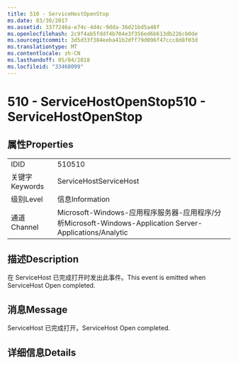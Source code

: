 ```yaml
---
title: 510 - ServiceHostOpenStop
ms.date: 03/30/2017
ms.assetid: 3377246a-e74c-4d4c-9dda-36d21bd5a48f
ms.openlocfilehash: 2c9f4ab5fddf4b704e3f356ed6b613db226cb0de
ms.sourcegitcommit: 3d5d33f384eeba41b2dff79d096f47ccc8d8f03d
ms.translationtype: MT
ms.contentlocale: zh-CN
ms.lasthandoff: 05/04/2018
ms.locfileid: "33468099"
---
```

# <a name="510---servicehostopenstop"></a><span data-ttu-id="167d4-102">510 - ServiceHostOpenStop</span><span class="sxs-lookup"><span data-stu-id="167d4-102">510 - ServiceHostOpenStop</span></span>
## <a name="properties"></a><span data-ttu-id="167d4-103">属性</span><span class="sxs-lookup"><span data-stu-id="167d4-103">Properties</span></span>  
  
|||  
|-|-|  
|<span data-ttu-id="167d4-104">ID</span><span class="sxs-lookup"><span data-stu-id="167d4-104">ID</span></span>|<span data-ttu-id="167d4-105">510</span><span class="sxs-lookup"><span data-stu-id="167d4-105">510</span></span>|  
|<span data-ttu-id="167d4-106">关键字</span><span class="sxs-lookup"><span data-stu-id="167d4-106">Keywords</span></span>|<span data-ttu-id="167d4-107">ServiceHost</span><span class="sxs-lookup"><span data-stu-id="167d4-107">ServiceHost</span></span>|  
|<span data-ttu-id="167d4-108">级别</span><span class="sxs-lookup"><span data-stu-id="167d4-108">Level</span></span>|<span data-ttu-id="167d4-109">信息</span><span class="sxs-lookup"><span data-stu-id="167d4-109">Information</span></span>|  
|<span data-ttu-id="167d4-110">通道</span><span class="sxs-lookup"><span data-stu-id="167d4-110">Channel</span></span>|<span data-ttu-id="167d4-111">Microsoft-Windows-应用程序服务器-应用程序/分析</span><span class="sxs-lookup"><span data-stu-id="167d4-111">Microsoft-Windows-Application Server-Applications/Analytic</span></span>|  
  
## <a name="description"></a><span data-ttu-id="167d4-112">描述</span><span class="sxs-lookup"><span data-stu-id="167d4-112">Description</span></span>  
 <span data-ttu-id="167d4-113">在 ServiceHost 已完成打开时发出此事件。</span><span class="sxs-lookup"><span data-stu-id="167d4-113">This event is emitted when ServiceHost Open completed.</span></span>  
  
## <a name="message"></a><span data-ttu-id="167d4-114">消息</span><span class="sxs-lookup"><span data-stu-id="167d4-114">Message</span></span>  
 <span data-ttu-id="167d4-115">ServiceHost 已完成打开。</span><span class="sxs-lookup"><span data-stu-id="167d4-115">ServiceHost Open completed.</span></span>  
  
## <a name="details"></a><span data-ttu-id="167d4-116">详细信息</span><span class="sxs-lookup"><span data-stu-id="167d4-116">Details</span></span>
